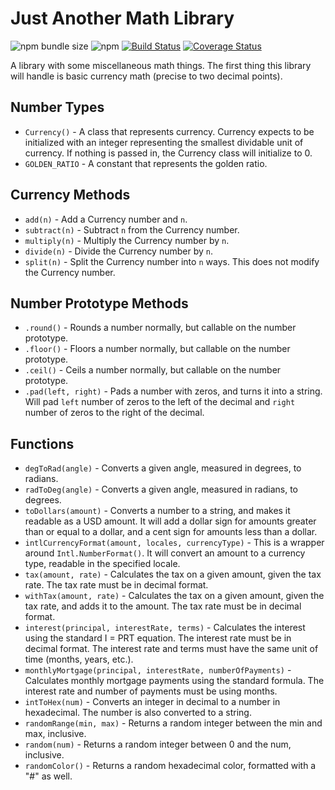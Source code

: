 # Just Another Math Library

![npm bundle size](https://img.shields.io/bundlephobia/min/just-another-math-library.svg)
![npm](https://img.shields.io/npm/v/just-another-math-library.svg)
[![Build Status](https://travis-ci.com/anselb/just-another-math-library.svg?branch=master)](https://travis-ci.com/anselb/just-another-math-library)
[![Coverage Status](https://coveralls.io/repos/github/anselb/just-another-math-library/badge.svg?branch=master)](https://coveralls.io/github/anselb/just-another-math-library?branch=master)

A library with some miscellaneous math things. The first thing this library will handle is basic currency math (precise to two decimal points).

## Number Types
  - `Currency()` - A class that represents currency. Currency expects to be initialized with an integer representing the smallest dividable unit of currency. If nothing is passed in, the Currency class will initialize to 0.
  - `GOLDEN_RATIO` - A constant that represents the golden ratio.

## Currency Methods
  - `add(n)` - Add a Currency number and `n`.
  - `subtract(n)` - Subtract `n` from the Currency number.
  - `multiply(n)` - Multiply the Currency number by `n`.
  - `divide(n)` - Divide the Currency number by `n`.
  - `split(n)` - Split the Currency number into `n` ways. This does not modify the Currency number.

## Number Prototype Methods
  - `.round()` - Rounds a number normally, but callable on the number prototype.
  - `.floor()` - Floors a number normally, but callable on the number prototype.
  - `.ceil()` - Ceils a number normally, but callable on the number prototype.
  - `.pad(left, right)` - Pads a number with zeros, and turns it into a string. Will pad `left` number of zeros to the left of the decimal and `right` number of zeros to the right of the decimal.

## Functions
  - `degToRad(angle)` - Converts a given angle, measured in degrees, to radians.
  - `radToDeg(angle)` - Converts a given angle, measured in radians, to degrees.
  - `toDollars(amount)` - Converts a number to a string, and makes it readable as a USD amount. It will add a dollar sign for amounts greater than or equal to a dollar, and a cent sign for amounts less than a dollar.
  - `intlCurrencyFormat(amount, locales, currencyType)` - This is a wrapper around `Intl.NumberFormat()`. It will convert an amount to a currency type, readable in the specified locale.
  - `tax(amount, rate)` - Calculates the tax on a given amount, given the tax rate. The tax rate must be in decimal format.
  - `withTax(amount, rate)` - Calculates the tax on a given amount, given the tax rate, and adds it to the amount. The tax rate must be in decimal format.
  - `interest(principal, interestRate, terms)` - Calculates the interest using the standard I = PRT equation. The interest rate must be in decimal format. The interest rate and terms must have the same unit of time (months, years, etc.).
  - `monthlyMortgage(principal, interestRate, numberOfPayments)` - Calculates monthly mortgage payments using the standard formula. The interest rate and number of payments must be using months.
  - `intToHex(num)` - Converts an integer in decimal to a number in hexadecimal. The number is also converted to a string.
  - `randomRange(min, max)` - Returns a random integer between the min and max, inclusive.
  - `random(num)` - Returns a random integer between 0 and the num, inclusive.
  - `randomColor()` - Returns a random hexadecimal color, formatted with a "#" as well.
